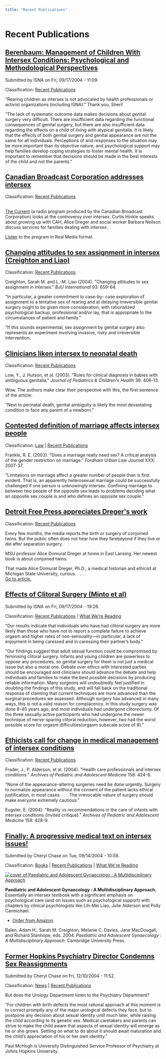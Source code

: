 ```yaml
---
title: "Recent Publications"
---
```


Recent Publications
===================

[Berenbaum: Management of Children With Intersex Conditions: Psychological and Methodological Perspectives][2]
--------------------------------------------------------------------------------------------------------------

Submitted by ISNA on Fri, 09/17/2004 - 11:09.

Classification: [Recent Publications][3]

“Rearing children as intersex is not advocated by health professionals or activist organizations (including ISNA).” Thank you, Sheri!

“The lack of systematic outcome data makes decisions about genital surgery very difficult. There are insufficient data regarding the functional consequences of genital surgery, but there are also insufficient data regarding the effects on a child of living with atypical genitalia. It is likely that the effects of both genital surgery and genital appearance are not the same for all individuals. Perceptions of and responses to the situation may be more important than its objective nature, and psychological support may help families develop coping strategies to foster mental health. It is important to remember that decisions should be made in the best interests of the child and not the parents.”

[Canadian Broadcast Corporation addresses intersex][4]
------------------------------------------------------

Classification: [Recent Publications][5]

[  
The Current][6] (a radio program produced by the Canadian Broadcast Corporation) looks at the controversy over intersex. Curtis Hinkle speaks about growing up with CAH, Alice Dreger and social worker Barbara Neilson discuss services for families dealing with intersex.

[Listen][7] to the program in Real Media format.

[Changing attitudes to sex assignment in intersex (Creighton and Liao)][8]
--------------------------------------------------------------------------

Classification: [Recent Publications][9]

Creighton, Sarah M. and L.-M. Liao (2004). "Changing attitudes to sex assignment in intersex." _BJU International_ 93: 659-64.

"In particular, a greater commitment to case-by- case exploration of assignment to a tentative sex of rearing and at delaying irreversible genital surgery ought to be given more consideration, with rationalized psychological backup, professional and/or lay, that is appropriate to the circumstances of patient and family."

"If this sounds experimental, sex assignment by genital surgery also represents an experiment involving invasive, risky and irreversible intervention.

[Clinicians liken intersex to neonatal death][10]
-------------------------------------------------

Classification: [Recent Publications][11]

Low, Y., J. Hutson, et al. (2003). "Rules for clinical diagnosis in babies with ambiguous genitalia." _Journal of Pediatrics & Children's Health_ 39: 406-13.

Wow. The authors make clear their perspective with this, the first sentence of the article:

"Next to perinatal death, genital ambiguity is likely the most devastating condition to face any parent of a newborn."

[Contested definition of marriage affects intersex people][12]
--------------------------------------------------------------

Classification: [Law][13] | [Recent Publications][14]

Frankle, R. E. (2003). "Does a marriage really need sex? A critical analysis of the gender restriction on marriage." _Fordham Urban Law Journal_ XXX: 2007-37.

"Limitations on marriage affect a greater number of people than is first evident. That is, an apparently heterosexual marriage could be successfully challenged if one person is unknowingly intersex. Confining marriage to between two people of the opposite sex leads to problems deciding what an opposite sex couple is and who defines an opposite sex couple."

[Detroit Free Press appreciates Dreger's work][15]
--------------------------------------------------

Classification: [Recent Publications][16]

Every few months, the media reports the birth or surgery of conjoined twins. But the public often does not hear how they farebeyond if they live or die after separation surgery.

MSU professor Alice Domurat Dreger at home in East Lansing. Her newest book is about conjoined twins.

That made Alice Domurat Dreger, Ph.D., a medical historian and ethicist at Michigan State University, curious. . . .  
[Go to article.][17]

[Effects of Clitoral Surgery (Minto et al)][18]
-----------------------------------------------

Submitted by ISNA on Fri, 09/17/2004 - 19:26.

Classification: [Recent Publications][19] | [What We're Reading][20]

“Our results indicate that individuals who have had clitoral surgery are more likely than those who have not to report a complete failure to achieve orgasm and higher rates of non-sensuality—in particular, a lack of enjoyment in being caressed and in caressing their partner’s body.”

“Our findings suggest that adult sexual function could be compromised by feminising clitoral surgery. Infants and young children are powerless to oppose any procedures, so genital surgery for them is not just a medical issue but also a moral one. Debate over ethics with interested parties should be encouraged and clinicians should advance the debate and help individuals and families to make the best possible decisions by producing reliable information. Many surgeons will undoubtedly feel justified in doubting the findings of this study, and will fall back on the traditional response of claiming that current techniques are more advanced than the surgical procedures we assessed. Although surgery has advanced in many ways, this is not a valid reason for complacency. In this study surgery was done 8-40 years ago, and most individuals had undergone clitorectomy. Of the three sexually active participants who had undergone the newer technique of nerve-sparing clitoral reduction, however, two had the worst possible score for orgasm difficulties(orgasm subscale score of 9).”

[Ethicists call for change in medical management of intersex conditions][21]
----------------------------------------------------------------------------

Classification: [Recent Publications][22]

Frader, J., P. Alderson, et al. (2004). "Health care professionals and intersex conditions." _Archives of Pediatric and Adolescent Medicine_ 158: 424-8.

"None of the appearance-altering surgeries need be done urgently. Surgery to normalize appearance without the consent of the patient lacks ethical justification, in most cases. . . . The irrevocable nature of surgery should make everyone extremely cautious."

Eugster, E. (2004). "Reality vs recommendations in the care of infants with intersex conditions (invited critique)." _Archives of Pediatric and Adolescent Medicine_ 158: 428-9.

[Finally: A progressive medical text on intersex issues!][23]
-------------------------------------------------------------

Submitted by Cheryl Chase on Tue, 09/14/2004 - 10:59.

Classification: [Books][24] | [Recent Publications][25] | [What We're Reading][26]

[![cover of Paediatric and Adolescent Gynaecology : A Multidisciplinary Approach](http://ec1.images-amazon.com/images/P/0521809614.01._BO2,204,203,200_PIsitb-dp-500-arrow,TopRight,45,-64_AA240_SH20_SCLZZZZZZZ_.jpg)][27]

**Paediatric and Adolescent Gynaecology : A Multidisciplinary Approach.** Essentially an intersex textbook with a significant emphasis on psychological care (and on issues such as psychological support) with chapters by clinical psychologists like Lih-Mei Liao, Julie Alderson and Polly Carmichael.

*   [Order from Amazon][28].

Balen, Adam H., Sarah M. Creighton, Melanie C. Davies, Jane MacDougall, and Richard Stanhope, eds. 2004. _Paediatric and Adolescent Gynaecology : A Multidisciplinary Approach_: Cambridge University Press.

[Former Hopkins Psychiatry Director Condemns Sex Reassignments][29]
-------------------------------------------------------------------

Submitted by Cheryl Chase on Fri, 12/10/2004 - 11:52.

Classification: [News][30] | [Recent Publications][31]

But does the Urology Department listen to the Psychiatry Department?

“For children with birth defects the most rational approach at this moment is to correct promptly any of the major urological defects they face, but to postpone any decision about sexual identity until much later, while raising the child according to its genetic sex. Medical caretakers and parents can strive to make the child aware that aspects of sexual identity will emerge as he or she grows. Settling on what to do about it should await maturation and the child’s appreciation of his or her own identity.”

Paul McHugh is University Distinguished Service Professor of Psychiatry at Johns Hopkins University.


[1]: /news
[2]: /library/recentpubs/berenbaum2003b
[3]: /library/recentpublications
[4]: /node/628
[5]: /library/recentpublications
[6]: http://www.cbc.ca/thecurrent/2004/200407/20040728.html
[7]: http://media.cbc.ca:8080/ramgen/cbc.ca/thecurrent/media/200407/20040728thecurrent_sec2.rm
[8]: /node/599
[9]: /library/recentpublications
[10]: /node/602
[11]: /library/recentpublications
[12]: /node/604
[13]: /legal
[14]: /library/recentpublications
[15]: /node/623
[16]: /library/recentpublications
[17]: http://www.freep.com/news/childrenfirst/anat19_20040719.htm
[18]: /node/641
[19]: /library/recentpublications
[20]: /what_we_are_reading
[21]: /node/600
[22]: /library/recentpublications
[23]: /books/pagma
[24]: /books
[25]: /library/recentpublications
[26]: /what_we_are_reading
[27]: http://www.amazon.com/exec/obidos/ASIN/0521809614/intersexsocietyo
[28]: http://www.amazon.com/exec/obidos/ASIN/0521809614/intersexsocietyo
[29]: /node/674
[30]: /news
[31]: /library/recentpublications
